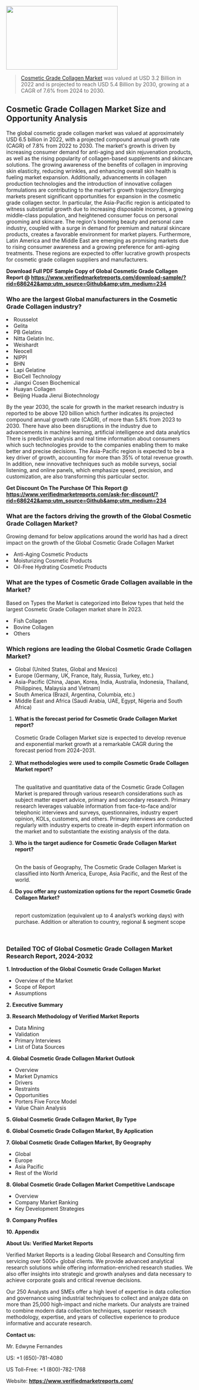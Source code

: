 
<img src="https://ffe5etoiles.com/wp-content/uploads/2024/12/MST1-300x171.png" alt="" width="300" height="171" class="alignnone size-medium wp-image-20088" /><blockquote><p><p><a href="https://www.verifiedmarketreports.com/download-sample/?rid=686242&utm_source=Github&utm_medium=234" target="_blank">Cosmetic Grade Collagen Market</a> was valued at USD 3.2 Billion in 2022 and is projected to reach USD 5.4 Billion by 2030, growing at a CAGR of 7.6% from 2024 to 2030.</p></blockquote><p><h2>Cosmetic Grade Collagen Market Size and Opportunity Analysis</h2>The global cosmetic grade collagen market was valued at approximately USD 6.5 billion in 2022, with a projected compound annual growth rate (CAGR) of 7.8% from 2022 to 2030. The market's growth is driven by increasing consumer demand for anti-aging and skin rejuvenation products, as well as the rising popularity of collagen-based supplements and skincare solutions. The growing awareness of the benefits of collagen in improving skin elasticity, reducing wrinkles, and enhancing overall skin health is fueling market expansion. Additionally, advancements in collagen production technologies and the introduction of innovative collagen formulations are contributing to the market's growth trajectory.Emerging markets present significant opportunities for expansion in the cosmetic grade collagen sector. In particular, the Asia-Pacific region is anticipated to witness substantial growth due to increasing disposable incomes, a growing middle-class population, and heightened consumer focus on personal grooming and skincare. The region's booming beauty and personal care industry, coupled with a surge in demand for premium and natural skincare products, creates a favorable environment for market players. Furthermore, Latin America and the Middle East are emerging as promising markets due to rising consumer awareness and a growing preference for anti-aging treatments. These regions are expected to offer lucrative growth prospects for cosmetic grade collagen suppliers and manufacturers.</p><p class=""><strong>Download Full PDF Sample Copy of Global Cosmetic Grade Collagen Report @ <a href="https://www.verifiedmarketreports.com/download-sample/?rid=686242&amp;utm_source=Github&amp;utm_medium=234" target="_blank">https://www.verifiedmarketreports.com/download-sample/?rid=686242&amp;utm_source=Github&amp;utm_medium=234</a></strong></p><h3 id="" class="">Who are the largest Global manufacturers in the Cosmetic Grade Collagen industry?</h3><p><li>Rousselot</li><li> Gelita</li><li> PB Gelatins</li><li> Nitta Gelatin Inc.</li><li> Weishardt</li><li> Neocell</li><li> NIPPI</li><li> BHN</li><li> Lapi Gelatine</li><li> BioCell Technology</li><li> Jiangxi Cosen Biochemical</li><li> Huayan Collagen</li><li> Beijing Huada Jierui Biotechnology</li></p><div class=""><div class="" dir="" data-message-author-role="" data-message-id="" data-message-model-slug=""><div class=""><div class=""><div class=""><div class="" dir="" data-message-author-role="" data-message-id="" data-message-model-slug=""><div class=""><div class=""><p>By the year 2030, the scale for growth in the market research industry is reported to be above 120 billion which further indicates its projected compound annual growth rate (CAGR), of more than 5.8% from 2023 to 2030. There have also been disruptions in the industry due to advancements in machine learning, artificial intelligence and data analytics There is predictive analysis and real time information about consumers which such technologies provide to the companies enabling them to make better and precise decisions. The Asia-Pacific region is expected to be a key driver of growth, accounting for more than 35% of total revenue growth. In addition, new innovative techniques such as mobile surveys, social listening, and online panels, which emphasize speed, precision, and customization, are also transforming this particular sector.</p><p><strong>Get Discount On The Purchase Of This Report @&nbsp; <a href="https://www.verifiedmarketreports.com/ask-for-discount/?rid=686242&amp;utm_source=Github&amp;utm_medium=234" target="_blank">https://www.verifiedmarketreports.com/ask-for-discount/?rid=686242&amp;utm_source=Github&amp;utm_medium=234</a></strong></p></div></div></div></div></div></div></div></div><h3 id="" class="">What are the factors driving the growth of the Global Cosmetic Grade Collagen Market?</h3><p id="" class="">Growing demand for below applications around the world has had a direct impact on the growth of the Global Cosmetic Grade Collagen Market</p><p id="" class=""><li>Anti-Aging Cosmetic Products</li><li> Moisturizing Cosmetic Products</li><li> Oil-Free Hydrating Cosmetic Products</li></p><h3 id="" class="">What are the types of Cosmetic Grade Collagen available in the Market?</h3><p id="" class="">Based on Types the Market is categorized into Below types that held the largest Cosmetic Grade Collagen market share In 2023.</p><p id="" class=""><li>Fish Collagen</li><li> Bovine Collagen</li><li> Others</li></p><h3 id="" class="">Which regions are leading the Global Cosmetic Grade Collagen Market?</h3><ul><li>Global (United States, Global and Mexico)</li><li>Europe (Germany, UK, France, Italy, Russia, Turkey, etc.)</li><li>Asia-Pacific (China, Japan, Korea, India, Australia, Indonesia, Thailand, Philippines, Malaysia and Vietnam)</li><li>South America (Brazil, Argentina, Columbia, etc.)</li><li>Middle East and Africa (Saudi Arabia, UAE, Egypt, Nigeria and South Africa)</li></ul><p><ol><li><strong>What is the forecast period for Cosmetic Grade Collagen Market report?<br /></strong><br /><span data-sheets-root="1" data-sheets-value="{&quot;1&quot;:2,&quot;2&quot;:&quot;XXXX size is expected to develop revenue and exponential market growth at a remarkable CAGR during the forecast period from 2024&ndash;2030.&quot;}" data-sheets-userformat="{&quot;2&quot;:12674,&quot;4&quot;:{&quot;1&quot;:2,&quot;2&quot;:16776960},&quot;10&quot;:2,&quot;11&quot;:0,&quot;15&quot;:&quot;Arial&quot;,&quot;16&quot;:12}">Cosmetic Grade Collagen Market size is expected to develop revenue and exponential market growth at a remarkable CAGR during the forecast period from 2024&ndash;2031.</span><br /><br /></li><li><strong>What methodologies were used to compile Cosmetic Grade Collagen Market report?<br /><br /></strong><p>The qualitative and quantitative data of the&nbsp;Cosmetic Grade Collagen Market is prepared through various research considerations such as subject matter expert advice, primary and secondary research. Primary research leverages valuable information from face-to-face and/or telephonic interviews and surveys, questionnaires, industry expert opinion, KOLs, customers, and others. Primary interviews are conducted regularly with industry experts to create in-depth expert information on the market and to substantiate the existing analysis of the data.&nbsp;</p></li><li><strong>Who is the target audience for Cosmetic Grade Collagen Market report?<br /><br /></strong><p>On the basis of Geography, The&nbsp;Cosmetic Grade Collagen Market is classified into North America, Europe, Asia Pacific, and the Rest of the world.</p></li><li><strong>Do you offer any customization options for the report Cosmetic Grade Collagen Market?<br /><br /></strong><p>report customization (equivalent up to 4 analyst&rsquo;s working days) with purchase. Addition or alteration to country, regional &amp; segment scope</p><p>&nbsp;</p></li></ol></p><h3 id="" class="">Detailed TOC of Global Cosmetic Grade Collagen Market Research Report, 2024-2032</h3><p id="" class=""><strong>1. Introduction of the Global Cosmetic Grade Collagen Market</strong></p><ul><li>Overview of the Market</li><li>Scope of Report</li><li>Assumptions</li></ul><p id="" class=""><strong>2. Executive Summary</strong></p><p id="" class=""><strong>3. Research Methodology of&nbsp;Verified Market Reports</strong></p><ul><li>Data Mining</li><li>Validation</li><li>Primary Interviews</li><li>List of Data Sources</li></ul><p id="" class=""><strong>4. Global Cosmetic Grade Collagen Market Outlook</strong></p><ul><li>Overview</li><li>Market Dynamics</li><li>Drivers</li><li>Restraints</li><li>Opportunities</li><li>Porters Five Force Model</li><li>Value Chain Analysis</li></ul><p id="" class=""><strong>5. Global Cosmetic Grade Collagen Market, By&nbsp;Type</strong></p><p id="" class=""><strong>6. Global Cosmetic Grade Collagen Market, By Application</strong></p><p id="" class=""><strong>7. Global Cosmetic Grade Collagen Market, By Geography</strong></p><ul><li>Global</li><li>Europe</li><li>Asia Pacific</li><li>Rest of the World</li></ul><p id="" class=""><strong>8. Global Cosmetic Grade Collagen Market Competitive Landscape</strong></p><ul><li>Overview</li><li>Company Market Ranking</li><li>Key Development Strategies</li></ul><p id="" class=""><strong>9. Company Profiles</strong></p><p id="" class=""><strong>10. Appendix</strong></p><p id="" class=""><strong>About Us: Verified Market Reports</strong></p><p id="" class="">Verified Market Reports is a leading Global Research and Consulting firm servicing over 5000+ global clients. We provide advanced analytical research solutions while offering information-enriched research studies. We also offer insights into strategic and growth analyses and data necessary to achieve corporate goals and critical revenue decisions.</p><p id="" class="">Our 250 Analysts and SMEs offer a high level of expertise in data collection and governance using industrial techniques to collect and analyze data on more than 25,000 high-impact and niche markets. Our analysts are trained to combine modern data collection techniques, superior research methodology, expertise, and years of collective experience to produce informative and accurate research.</p><p id="" class=""><strong>Contact us:</strong></p><p id="" class="">Mr. Edwyne Fernandes</p><p id="" class="">US: +1 (650)-781-4080</p><p id="" class="">US Toll-Free: +1 (800)-782-1768</p><p id="" class="">Website: <a target="" data-test-app-aware-link=""><strong>https://www.verifiedmarketreports.com/</strong></a></p>

